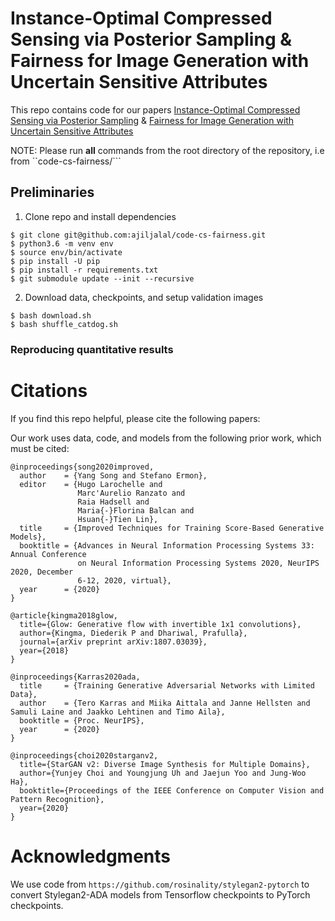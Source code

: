 # Instance-Optimal Compressed Sensing via Posterior Sampling & Fairness for Image Generation with Uncertain Sensitive Attributes

This repo contains code for our papers [Instance-Optimal Compressed Sensing via Posterior Sampling]() & [Fairness for Image Generation with Uncertain Sensitive Attributes]()

NOTE: Please run **all** commands from the root directory of the repository, i.e from ``code-cs-fairness/```

## Preliminaries 

1. Clone repo and install dependencies

```shell
$ git clone git@github.com:ajiljalal/code-cs-fairness.git
$ python3.6 -m venv env
$ source env/bin/activate
$ pip install -U pip
$ pip install -r requirements.txt
$ git submodule update --init --recursive
```

2. Download data, checkpoints, and setup validation images
```shell
$ bash download.sh
$ bash shuffle_catdog.sh
```

### Reproducing quantitative results


# Citations

If you find this repo helpful, please cite the following papers:

Our work uses data, code, and models from the following prior work, which must be cited:
```
@inproceedings{song2020improved,
  author    = {Yang Song and Stefano Ermon},
  editor    = {Hugo Larochelle and
               Marc'Aurelio Ranzato and
               Raia Hadsell and
               Maria{-}Florina Balcan and
               Hsuan{-}Tien Lin},
  title     = {Improved Techniques for Training Score-Based Generative Models},
  booktitle = {Advances in Neural Information Processing Systems 33: Annual Conference
               on Neural Information Processing Systems 2020, NeurIPS 2020, December
               6-12, 2020, virtual},
  year      = {2020}
}

@article{kingma2018glow,
  title={Glow: Generative flow with invertible 1x1 convolutions},
  author={Kingma, Diederik P and Dhariwal, Prafulla},
  journal={arXiv preprint arXiv:1807.03039},
  year={2018}
}

@inproceedings{Karras2020ada,
  title     = {Training Generative Adversarial Networks with Limited Data},
  author    = {Tero Karras and Miika Aittala and Janne Hellsten and Samuli Laine and Jaakko Lehtinen and Timo Aila},
  booktitle = {Proc. NeurIPS},
  year      = {2020}
}

@inproceedings{choi2020starganv2,
  title={StarGAN v2: Diverse Image Synthesis for Multiple Domains},
  author={Yunjey Choi and Youngjung Uh and Jaejun Yoo and Jung-Woo Ha},
  booktitle={Proceedings of the IEEE Conference on Computer Vision and Pattern Recognition},
  year={2020}
}
```


# Acknowledgments
We use code from ```https://github.com/rosinality/stylegan2-pytorch``` to convert Stylegan2-ADA models from Tensorflow checkpoints to PyTorch checkpoints.
